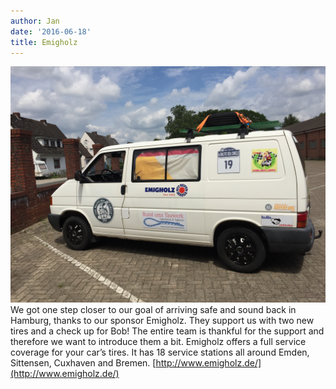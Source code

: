 ```yaml
---
author: Jan
date: '2016-06-18'
title: Emigholz
---
```

![Image](./images/1.jpeg)
We got one step closer to our goal of arriving safe and sound back in Hamburg,
thanks to our sponsor Emigholz. They support us with two new tires and a check
up for Bob! The entire team is thankful for the support and therefore we want
to introduce them a bit.
Emigholz offers a full service coverage for your car’s tires. It has 18 service
stations all around Emden, Sittensen, Cuxhaven and Bremen.
[http://www.emigholz.de/](http://www.emigholz.de/)
